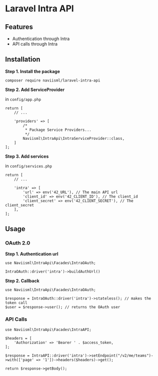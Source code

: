 # Laravel Intra API

## Features

- Authentication through Intra
- API calls through Intra

## Installation

**Step 1. Install the package**

```
composer require naviisml/laravel-intra-api
```

**Step 2. Add ServiceProvider**

in `config/app.php`
```
return [
	// ...

	'providers' => [
        /*
         * Package Service Providers...
         */
		Naviisml\IntraApi\IntraServiceProvider::class,
	]
];
```

**Step 3. Add services**

in `config/services.php`
```
return [
	// ...

    'intra' => [
		'url' => env('42_URL'), // The main API url
        'client_id' => env('42_CLIENT_ID'), // The client_id
        'client_secret' => env('42_CLIENT_SECRET'), // The client_secret
    ],
];
```

## Usage

### OAuth 2.0

**Step 1. Authentication url**

```
use Naviisml\IntraApi\Facades\IntraOAuth;

IntraOAuth::driver('intra')->buildAuthUrl()
```

**Step 2. Callback**

```
use Naviisml\IntraApi\Facades\IntraOAuth;

$response = IntraOAuth::driver('intra')->stateless(); // makes the token call
$user = $response->user(); // returns the OAuth user
```

### API Calls

```
use Naviisml\IntraApi\Facades\IntraAPI;

$headers = [
	'Authorization' => 'Bearer ' . $access_token,
];

$response = IntraAPI::driver('intra')->setEndpoint("/v2/me/teams")->with(['page' => '1'])->headers($headers)->get();

return $response->getBody();
```